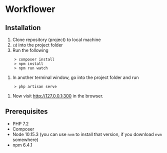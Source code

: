 # Workflower

## Installation

1. Clone repository (project) to local machine
1. `cd` into the project folder
1. Run the following
```
    > composer install
    > npm install
    > npm run watch
```
1. In another terminal window, go into the project folder and run
```
    > php artisan serve
```
1. Now visit <http://127.0.0.1:300> in the browser.


## Prerequisites

- PHP 7.2
- Composer
- Node 10.15.3 (you can use `nvm` to install that version, if you download `nvm` somewhere)
- npm 6.4.1
